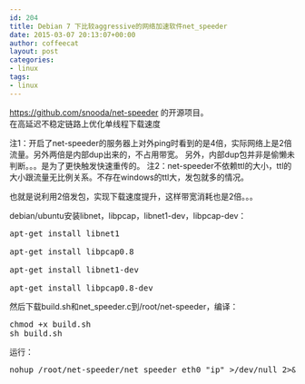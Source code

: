 ```yaml
---
id: 204
title: Debian 7 下比较aggressive的网络加速软件net_speeder
date: 2015-03-07 20:13:07+00:00
author: coffeecat
layout: post
categories:
- linux
tags:
- linux
---
```

https://github.com/snooda/net-speeder 的开源项目。  
在高延迟不稳定链路上优化单线程下载速度

注1：开启了net-speeder的服务器上对外ping时看到的是4倍，实际网络上是2倍流量。另外两倍是内部dup出来的，不占用带宽。 另外，内部dup包并非是偷懒未判断。。。是为了更快触发快速重传的。 注2：net-speeder不依赖ttl的大小，ttl的大小跟流量无比例关系。不存在windows的ttl大，发包就多的情况。

也就是说利用2倍发包，实现下载速度提升，这样带宽消耗也是2倍。。。

debian/ubuntu安装libnet，libpcap，libnet1-dev，libpcap-dev：

<pre class="lang:sh decode:true " >apt-get install libnet1

apt-get install libpcap0.8 

apt-get install libnet1-dev

apt-get install libpcap0.8-dev </pre>

然后下载build.sh和net_speeder.c到/root/net-speeder，编译：

<pre class="lang:sh decode:true " >chmod +x build.sh
sh build.sh</pre>

运行：

<pre class="lang:sh decode:true " >nohup /root/net-speeder/net_speeder eth0 "ip" &gt;/dev/null 2&gt;&1 & </pre>